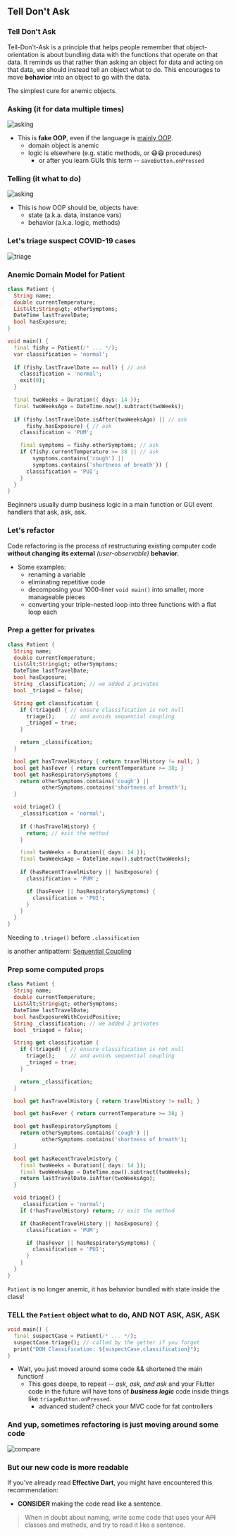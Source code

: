 Tell Don't Ask
--------------



### Tell Don't Ask

Tell-Don't-Ask is a principle that helps people remember that object-orientation is about bundling 
data with the functions that operate on that data. It reminds us that rather than asking an object 
for data and acting on that data, we should instead tell an object what to do. This encourages to 
move **behavior** into an object to go with the data.

The simplest cure for anemic objects.



### Asking (it for data multiple times)

![asking](images/asking.png)

* This is **fake OOP**, even if the language is 
  [mainly OOP](https://en.wikipedia.org/wiki/Object-oriented_programming#OOP_languages). 
  - domain object is anemic
  - logic is elsewhere (e.g. static methods, or 😷😷 procedures)
    + or after you learn GUIs this term -- `saveButton.onPressed`



### Telling (it what to do)

![asking](images/telling.png)

+ This is how OOP should be, objects have:  
  - state (a.k.a. data, instance vars)
  - behavior (a.k.a. logic, methods)



### Let's triage suspect COVID-19 cases

![triage](images/triage.png)


### Anemic Domain Model for Patient

```dart [1-7 | 13 | 21 | 22 | 25 | 26]
class Patient {
  String name;
  double currentTemperature;
  List&lt;String&gt; otherSymptoms;
  DateTime lastTravelDate;
  bool hasExposure;
}

void main() {
  final fishy = Patient(/* ... */);
  var classification = 'normal';
  
  if (fishy.lastTravelDate == null) { // ask
    classification = 'normal';
    exit(0);
  }

  final twoWeeks = Duration({ days: 14 });
  final twoWeeksAgo = DateTime.now().subtract(twoWeeks);
  
  if (fishy.lastTravelDate.isAfter(twoWeeksAgo) || // ask
      fishy.hasExposure) { // ask
    classification = 'PUM';

    final symptoms = fishy.otherSymptoms; // ask
    if (fishy.currentTemperature >= 38 || // ask
        symptoms.contains('cough') ||
        symptoms.contains('shortness of breath')) {
      classification = 'PUI';
    }
  }
}
```

Beginners usually dump business logic in a main function or GUI event handlers that ask, ask, ask.



### Let's refactor

Code refactoring is the process of restructuring existing computer code **without changing its 
external** _(user-observable)_ **behavior.**  
* Some examples:
  - renaming a variable
  - eliminating repetitive code
  - decomposing your 1000-liner `void main()` into smaller, more manageable pieces
  - converting your triple-nested loop into three functions with a flat loop each



### Prep a getter for privates

```dart [7-8 | 10-17]
class Patient {
  String name;
  double currentTemperature;
  List&lt;String&gt; otherSymptoms;
  DateTime lastTravelDate;
  bool hasExposure;
  String _classification; // we added 2 privates
  bool _triaged = false;

  String get classification { 
    if (!triaged) { // ensure classification is not null
      triage();     // and avoids sequential coupling
      _triaged = true;
    }

    return _classification;
  }

  bool get hasTravelHistory { return travelHistory != null; }
  bool get hasFever { return currentTemperature >= 38; }
  bool get hasRespiratorySymptoms {
    return otherSymptoms.contains('cough') ||
           otherSymptoms.contains('shortness of breath');
  }

  void triage() {
    _classification = 'normal';
    
    if (!hasTravelHistory) {
      return; // exit the method
    }

    final twoWeeks = Duration({ days: 14 });
    final twoWeeksAgo = DateTime.now().subtract(twoWeeks);
    
    if (hasRecentTravelHistory || hasExposure) {
      classification = 'PUM';

      if (hasFever || hasRespiratorySymptoms) {
        classification = 'PUI';
      }
    }
  }
}
```

<span class="fragment">Needing to `.triage()` before `.classification`</span>

<p class="fragment">
  is another antipattern: 
  <a href="https://en.wikipedia.org/wiki/Sequential_coupling">Sequential Coupling</a>
</p>



### Prep some computed props

```dart [19-32 | 34-45]
class Patient {
  String name;
  double currentTemperature;
  List&lt;String&gt; otherSymptoms;
  DateTime lastTravelDate;
  bool hasExposureWithCovidPositive;
  String _classification; // we added 2 privates
  bool _triaged = false;

  String get classification { 
    if (!triaged) { // ensure classification is not null
      triage();     // and avoids sequential coupling
      _triaged = true;
    }

    return _classification;
  }

  bool get hasTravelHistory { return travelHistory != null; }

  bool get hasFever { return currentTemperature >= 38; }

  bool get hasRespiratorySymptoms {
    return otherSymptoms.contains('cough') ||
           otherSymptoms.contains('shortness of breath');
  }

  bool get hasRecentTravelHistory {
    final twoWeeks = Duration({ days: 14 });
    final twoWeeksAgo = DateTime.now().subtract(twoWeeks);
    return lastTravelDate.isAfter(twoWeeksAgo);
  }

  void triage() {
    _classification = 'normal';    
    if (!hasTravelHistory) return; // exit the method

    if (hasRecentTravelHistory || hasExposure) {
      classification = 'PUM';

      if (hasFever || hasRespiratorySymptoms) {
        classification = 'PUI';
      }
    }
  }
}
```

`Patient` is no longer anemic, it has behavior bundled with state inside the class!



### TELL the `Patient` object what to do, AND NOT ASK, ASK, ASK

```dart
void main() {
  final suspectCase = Patient(/* ... */);
  suspectCase.triage(); // called by the getter if you forget
  print("DOH Classification: ${suspectCase.classification}");
}
```

* Wait, you just moved around some code && shortened the main function! <!--  .element class="fragment -->
  - This goes deepe, to repeat -- _ask, ask, and ask_ and your Flutter code in the future will have tons 
    of  _**business logic**_ code inside things like `triageButton.onPressed`.
    + advanced student?  check your MVC code for fat controllers <!-- .element class="fragment" -->



### And yup, sometimes refactoring is just moving around some code

![compare](images/compare.png)



### But our new code is more readable

If you've already read **Effective Dart**, you might have encountered this recommendation:
+ **CONSIDER** making the code read like a sentence.

> When in doubt about naming, write some code that uses your ~~API~~ classes and methods, and 
> try to read it like a sentence.
